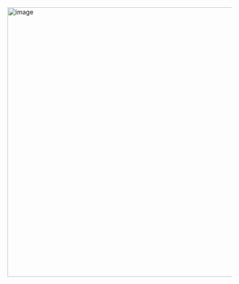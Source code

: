 <img width="894" height="606" alt="image" src="https://github.com/user-attachments/assets/207e4985-e8aa-473f-8cf1-d7fdb84e8e94" />
